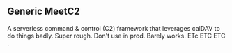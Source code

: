 ## Generic MeetC2

A serverless command & control (C2) framework that leverages calDAV to do things badly.
Super rough. Don't use in prod. Barely works. ETc ETC ETC . 
